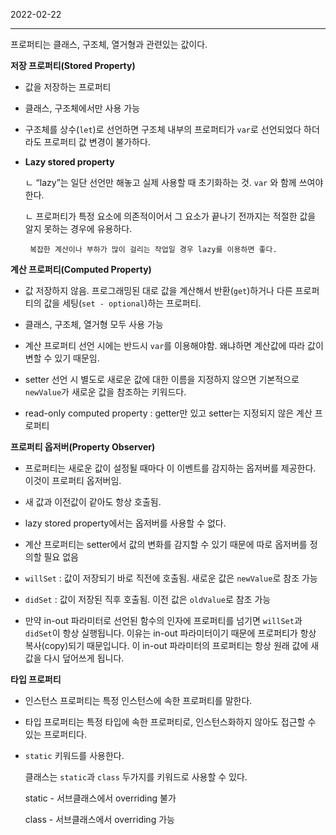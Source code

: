 2022-02-22

---
프로퍼티는 클래스, 구조체, 열거형과 관련있는 값이다. 

**저장 프로퍼티(Stored Property)**

- 값을 저장하는 프로퍼티

- 클래스, 구조체에서만 사용 가능

- 구조체를 상수(`let`)로 선언하면 구조체 내부의 프로퍼티가 `var`로 선언되었다 하더라도 프로퍼티 값 변경이 불가하다.

- **Lazy stored property** 

   ㄴ “lazy”는 일단 선언만 해놓고 실제 사용할 때 초기화하는 것. `var` 와 함께 쓰여야 한다. 

   ㄴ 프로퍼티가 특정 요소에 의존적이어서 그 요소가 끝나기 전까지는 적절한 값을 알지 못하는 경우에 유용하다.

       복잡한 계산이나 부하가 많이 걸리는 작업일 경우 lazy를 이용하면 좋다.

**계산 프로퍼티(Computed Property)**

- 값 저장하지 않음. 프로그래밍된 대로 값을 계산해서 반환(`get`)하거나 다른 프로퍼티의 값을 세팅(`set - optional`)하는 프로퍼티.

- 클래스, 구조체, 열거형 모두 사용 가능

- 계산 프로퍼티 선언 시에는 반드시 `var`를 이용해야함. 왜냐하면 계산값에 따라 값이 변할 수 있기 때문임.

- setter 선언 시 별도로 새로운 값에 대한 이름을 지정하지 않으면 기본적으로 `newValue`가 새로운 값을 참조하는 키워드다.

- read-only computed property : getter만 있고 setter는 지정되지 않은 계산 프로퍼티

**프로퍼티 옵저버(Property Observer)**

- 프로퍼티는 새로운 값이 설정될 때마다 이 이벤트를 감지하는 옵저버를 제공한다. 이것이 프로퍼티 옵저버임. 

- 새 값과 이전값이 같아도 항상 호출됨.

- lazy stored property에서는 옵저버를 사용할 수 없다.

- 계산 프로퍼티는 setter에서 값의 변화를 감지할 수 있기 때문에 따로 옵저버를 정의할 필요 없음

- `willSet` : 값이 저장되기 바로 직전에 호출됨. 새로운 값은 `newValue`로 참조 가능

- `didSet` : 값이 저장된 직후 호출됨. 이전 값은 `oldValue`로 참조 가능

- 만약 in-out 파라미터로 선언된 함수의 인자에 프로퍼티를 넘기면 `willSet`과 `didSet`이 항상 실행됩니다. 이유는 in-out 파라미터이기 때문에 프로퍼티가 항상 복사(copy)되기 때문입니다. 이 in-out 파라미터의 프로퍼티는 항상 원래 값에 새 값을 다시 덮어쓰게 됩니다.

**타입 프로퍼티**

- 인스턴스 프로퍼티는 특정 인스턴스에 속한 프로퍼티를 말한다.

- 타입 프로퍼티는 특정 타입에 속한 프로퍼티로, 인스턴스화하지 않아도 접근할 수 있는 프로퍼티다. 

- `static` 키워드를 사용한다.

  클래스는 `static`과 `class` 두가지를 키워드로 사용할 수 있다.

  static - 서브클래스에서 overriding 불가

  class - 서브클래스에서 overriding 가능
